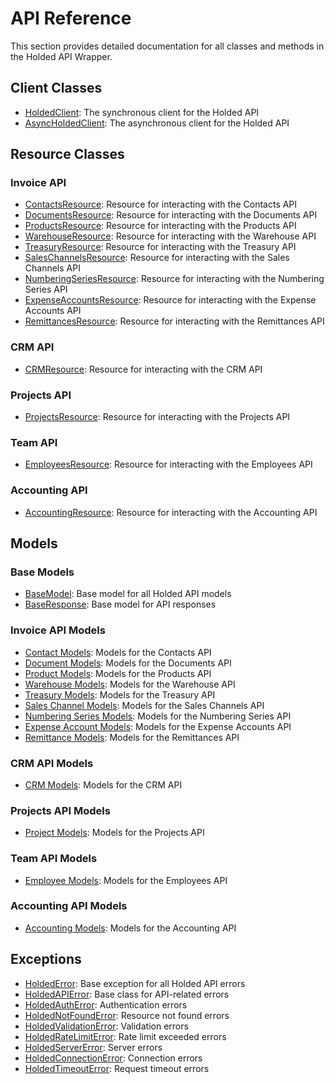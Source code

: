 # API Reference

This section provides detailed documentation for all classes and methods in the Holded API Wrapper.

## Client Classes

- [HoldedClient](client.md): The synchronous client for the Holded API
- [AsyncHoldedClient](async_client.md): The asynchronous client for the Holded API

## Resource Classes

### Invoice API

- [ContactsResource](resources/contacts.md): Resource for interacting with the Contacts API
- [DocumentsResource](resources/documents.md): Resource for interacting with the Documents API
- [ProductsResource](resources/products.md): Resource for interacting with the Products API
- [WarehouseResource](resources/warehouse.md): Resource for interacting with the Warehouse API
- [TreasuryResource](resources/treasury.md): Resource for interacting with the Treasury API
- [SalesChannelsResource](resources/sales_channels.md): Resource for interacting with the Sales Channels API
- [NumberingSeriesResource](resources/numbering_series.md): Resource for interacting with the Numbering Series API
- [ExpenseAccountsResource](resources/expense_accounts.md): Resource for interacting with the Expense Accounts API
- [RemittancesResource](resources/remittances.md): Resource for interacting with the Remittances API

### CRM API

- [CRMResource](resources/crm.md): Resource for interacting with the CRM API

### Projects API

- [ProjectsResource](resources/projects.md): Resource for interacting with the Projects API

### Team API

- [EmployeesResource](resources/employees.md): Resource for interacting with the Employees API

### Accounting API

- [AccountingResource](resources/accounting.md): Resource for interacting with the Accounting API

## Models

### Base Models

- [BaseModel](models/base.md): Base model for all Holded API models
- [BaseResponse](models/base.md#baseresponse): Base model for API responses

### Invoice API Models

- [Contact Models](models/contacts.md): Models for the Contacts API
- [Document Models](models/documents.md): Models for the Documents API
- [Product Models](models/products.md): Models for the Products API
- [Warehouse Models](models/warehouse.md): Models for the Warehouse API
- [Treasury Models](models/treasury.md): Models for the Treasury API
- [Sales Channel Models](models/sales_channels.md): Models for the Sales Channels API
- [Numbering Series Models](models/numbering_series.md): Models for the Numbering Series API
- [Expense Account Models](models/expense_accounts.md): Models for the Expense Accounts API
- [Remittance Models](models/remittances.md): Models for the Remittances API

### CRM API Models

- [CRM Models](models/crm.md): Models for the CRM API

### Projects API Models

- [Project Models](models/projects.md): Models for the Projects API

### Team API Models

- [Employee Models](models/employees.md): Models for the Employees API

### Accounting API Models

- [Accounting Models](models/accounting.md): Models for the Accounting API

## Exceptions

- [HoldedError](exceptions.md#holdederror): Base exception for all Holded API errors
- [HoldedAPIError](exceptions.md#holdedapierror): Base class for API-related errors
- [HoldedAuthError](exceptions.md#holdedautherror): Authentication errors
- [HoldedNotFoundError](exceptions.md#holdednotfounderror): Resource not found errors
- [HoldedValidationError](exceptions.md#holdedvalidationerror): Validation errors
- [HoldedRateLimitError](exceptions.md#holdedratelimiterror): Rate limit exceeded errors
- [HoldedServerError](exceptions.md#holdedservererror): Server errors
- [HoldedConnectionError](exceptions.md#holdedconnectionerror): Connection errors
- [HoldedTimeoutError](exceptions.md#holdedtimeouterror): Request timeout errors 
